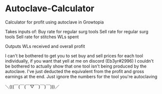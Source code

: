 # Autoclave-Calculator
Calculator for profit using autoclave in Growtopia

Takes inputs of:
Buy rate for regular surg tools
Sell rate for regular surg tools
Sell rate for stitches
WLs spent

Outputs WLs received and overall profit

I can't be bothered to get you to set buy and sell prices for each tool individually, if you want that yell at me on discord (Eb3yr#2996)
I couldn't be bothered to actually show that one tool isn't being produced by the autoclave. I've just deducted the equivalent from the profit and gross earnings at the end. Just ignore the numbers for the tool you're autoclaving

＼(((￣(￣(￣▽￣)￣)￣)))／
